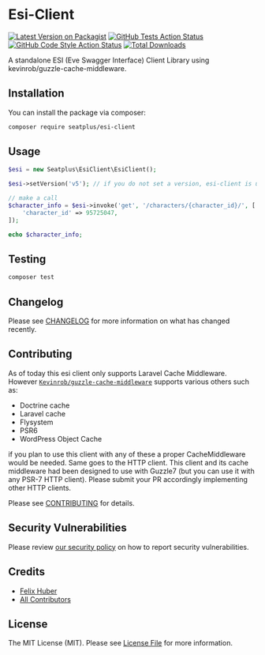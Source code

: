 # Esi-Client

[![Latest Version on Packagist](https://img.shields.io/packagist/v/seatplus/esi-client.svg?style=flat-square)](https://packagist.org/packages/seatplus/esi-client)
[![GitHub Tests Action Status](https://img.shields.io/github/workflow/status/seatplus/esi-client/run-tests?label=tests)](https://github.com/seatplus/esi-client/actions?query=workflow%3Arun-tests+branch%3Amain)
[![GitHub Code Style Action Status](https://img.shields.io/github/workflow/status/seatplus/esi-client/Check%20&%20fix%20styling?label=code%20style)](https://github.com/seatplus/esi-client/actions?query=workflow%3A"Check+%26+fix+styling"+branch%3Amain)
[![Total Downloads](https://img.shields.io/packagist/dt/seatplus/esi-client.svg?style=flat-square)](https://packagist.org/packages/seatplus/esi-client)

A standalone ESI (Eve Swagger Interface) Client Library using kevinrob/guzzle-cache-middleware.

## Installation

You can install the package via composer:

```bash
composer require seatplus/esi-client
```


## Usage

```php
$esi = new Seatplus\EsiClient\EsiClient();

$esi->setVersion('v5'); // if you do not set a version, esi-client is using '/latest'

// make a call
$character_info = $esi->invoke('get', '/characters/{character_id}/', [
    'character_id' => 95725047,
]);

echo $character_info;
```

## Testing

```bash
composer test
```

## Changelog

Please see [CHANGELOG](CHANGELOG.md) for more information on what has changed recently.

## Contributing

As of today this esi client only supports Laravel Cache Middleware. However [`Kevinrob/guzzle-cache-middleware`](https://github.com/Kevinrob/guzzle-cache-middleware) supports various others such as:
* Doctrine cache 
* Laravel cache 
* Flysystem 
* PSR6 
* WordPress Object Cache

if you plan to use this client with any of these a proper CacheMiddleware would be needed.
Same goes to the HTTP client. This client and its cache middleware had been designed to use with Guzzle7 (but you can use it with any PSR-7 HTTP client). Please submit your PR accordingly implementing other HTTP clients.

Please see [CONTRIBUTING](.github/CONTRIBUTING.md) for details.

## Security Vulnerabilities

Please review [our security policy](../../security/policy) on how to report security vulnerabilities.

## Credits

- [Felix Huber](https://github.com/seatplus)
- [All Contributors](../../contributors)

## License

The MIT License (MIT). Please see [License File](LICENSE.md) for more information.
